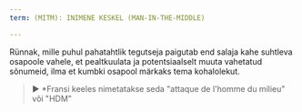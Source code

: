 ```yaml
---
term: (MITM): INIMENE KESKEL (MAN-IN-THE-MIDDLE)

---
```

Rünnak, mille puhul pahatahtlik tegutseja paigutab end salaja kahe suhtleva osapoole vahele, et pealtkuulata ja potentsiaalselt muuta vahetatud sõnumeid, ilma et kumbki osapool märkaks tema kohalolekut.

> ► *Fransi keeles nimetatakse seda "attaque de l'homme du milieu" või "HDM"